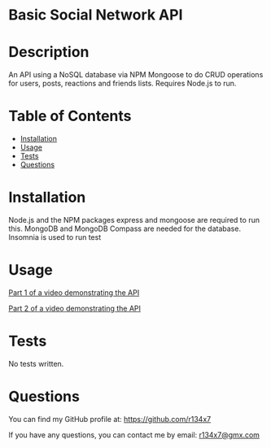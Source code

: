 # Basic Social Network API

  

  # Description
  
  An API using a NoSQL database via NPM Mongoose to do CRUD operations for users, posts, reactions and friends lists. Requires Node.js to run.

  # Table of Contents
  
  - [Installation](#installation)
  - [Usage](#usage)
  - [Tests](#tests)
  - [Questions](#questions)

  # Installation
  
  Node.js and the NPM packages express and mongoose are required to run this. MongoDB and MongoDB Compass are needed for the database. Insomnia is used to run test

  # Usage
  
  [Part 1 of a video demonstrating the API](https://www.youtube.com/watch?v=E4MoXy3fkX4)  

  [Part 2 of a video demonstrating the API](https://www.youtube.com/watch?v=n-qWKbmBLww)
  
  

  # Tests
  
  No tests written.

  # Questions
  
  You can find my GitHub profile at: https://github.com/r134x7

  If you have any questions, you can contact me by email: r134x7@gmx.com

